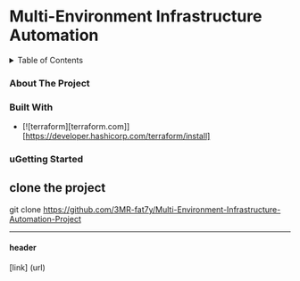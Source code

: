 # Multi-Environment Infrastructure Automation



<!-- TABLE OF CONTENTS -->
<details>
  <summary>Table of Contents</summary>
  <ol>
    <li>
      <a href="#about-the-project">About The Project</a>
      <ul>
        <li><a href="#built-with">Built With</a></li>
      </ul>
    </li>
    <li>
      <a href="#getting-started">Getting Started</a>
      <ul>
        <li><a href="#prerequisites">Prerequisites</a></li>
        <li><a href="#installation">Installation</a></li>
      </ul>
    </li>
    <li><a href="#usage">Usage</a></li>
  </ol>
</details>




### About The Project
### Built With

* [![terraform][terraform.com]][https://developer.hashicorp.com/terraform/install]

### uGetting Started 

clone the project
---
git clone https://github.com/3MR-fat7y/Multi-Environment-Infrastructure-Automation-Project

---
#### header
[link] (url)

<!-- for add pic -->
<ing src= "url" width="" height="">

<!-- here to can add tow pics at the line -->
<div> 
<ing src= "./Untitled Diagram.png" width="" height="">
<ing src= "url" width="" height="">
</div>